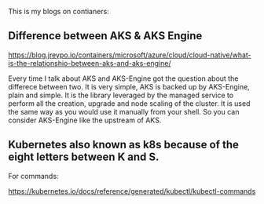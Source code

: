 
This is my blogs on contianers:

## Difference between AKS & AKS Engine

https://blog.jreypo.io/containers/microsoft/azure/cloud/cloud-native/what-is-the-relationshio-between-aks-and-aks-engine/

Every time I talk about AKS and AKS-Engine got the question about the differece between two. It is very simple, AKS is backed up by AKS-Engine, plain and simple. It is the library leveraged by the managed service to perform all the creation, upgrade and node scaling of the cluster. It is used the same way as you would use it manually from your shell. So you can consider AKS-Engine like the upstream of AKS.

## Kubernetes also known as k8s because of the eight letters between K and S.

For commands:

https://kubernetes.io/docs/reference/generated/kubectl/kubectl-commands


